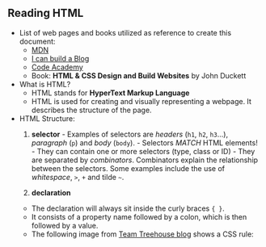 ## Reading HTML
- List of web pages and books utilized as reference to create this document:
  - [MDN](https://developer.mozilla.org/en-US/docs/Web/HTML)
  - [I can build a Blog](http://icanbuildablog.com/2015/01/html-cheat-sheet-for-beginners/)
  - [Code Academy](http://www.codecademy.com/glossary/html)
  - Book: **HTML & CSS Design and Build Websites** by John Duckett
- What is HTML? 
  - HTML stands for **HyperText Markup Language**
  - HTML is used for creating and visually representing a webpage. It describes the structure of the page.
- HTML Structure: 
    1. **selector** 
      - Examples of selectors are *headers* (`h1`, `h2`, `h3`...), *paragraph* (`p`) and *body* (`body`).
      - Selectors *MATCH* HTML elements! 
      - They can contain one or more selectors (type, class or ID)
      - They are separated by *combinators*. Combinators explain the relationship between the selectors. Some examples include the use of *whitespace*, `>`, `+` and tilde `~`.

    2. **declaration**
  - The declaration will always sit inside the curly braces `{ }`.
  - It consists of a property name followed by a colon, which is then followed by a value. 
  - The following image from [Team Treehouse blog](http://blog.teamtreehouse.com/getting-started-with-css-part-1) shows a CSS rule:
  
